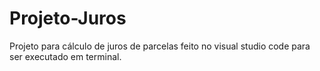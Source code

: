 # Projeto-Juros
 Projeto para cálculo de juros de parcelas feito no visual studio code para ser executado em terminal.
